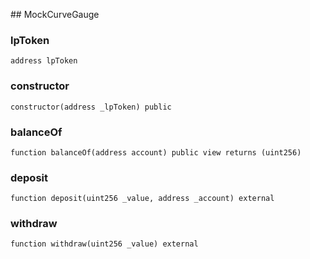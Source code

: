 ﻿﻿## MockCurveGauge


### lpToken

```solidity
address lpToken
```

### constructor

```solidity
constructor(address _lpToken) public
```







### balanceOf

```solidity
function balanceOf(address account) public view returns (uint256)
```







### deposit

```solidity
function deposit(uint256 _value, address _account) external
```







### withdraw

```solidity
function withdraw(uint256 _value) external
```








